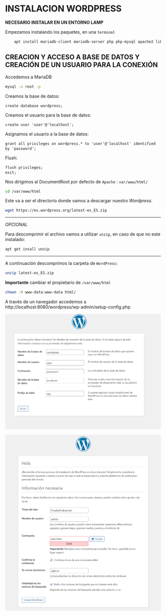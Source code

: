 # INSTALACION WORDPRESS

**NECESARIO INSTALAR EN UN ENTORNO LAMP**

Empezamos instalando los paquetes, en una `terminal`

```bash
    apt install mariadb-client mariadb-server php php-mysql apache2 libapache2-mod-php
```

## CREACION Y ACCESO A BASE DE DATOS Y CREACIÓN DE UN USUARIO PARA LA CONEXIÓN

Accedemos a MariaDB

```bash
mysql -u root -p
```

Creamos la base de datos:

```MariaDB
create database wordpress;
```

Creamos el usuario para la base de datos:

```MariaDB
create user 'user'@'localhost';
```

Asignamos el usuario a la base de datos:

```MariaDB
grant all privileges on wordpress.* to 'user'@'localhost' identified by 'password';
```

Flush:

```MariaDB
flush privileges;
exit;
```

Nos dirigimos al DocumentRoot por defecto de `Apache` : `var/www/html/`

```bash
cd /var/www/html
```

Este va a ser el directorio donde vamos a descargar nuestro _Wordpress_.

```bash
wget https://es.wordpress.org/latest-es_ES.zip
```

---
_OPCIONAL_

Para descomprimir el archivo vamos a utilizar `unzip`, en caso de que no este instalado:

```bash
apt get insall unzip
```

---

A continuación descomprimos la carpeta de `WordPress`:

```bash
unzip latest-es_ES.zip
```

**Importante** cambiar el propietario de `/var/www/html`

```bash
chown -R www-data:www-data html/
```

A través de un navegador accedemos a http://localhost:8080/wordpress/wp-admin/setup-config.php

![ConfiguracionInicial](./image1.png)

![Configuración2](./image2.png)
